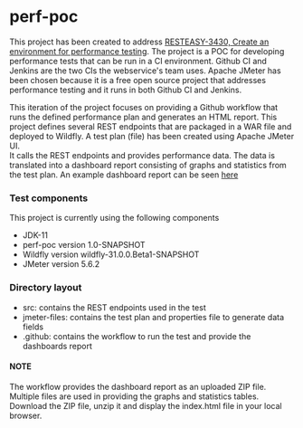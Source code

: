 # perf-poc
This project has been created to address
[RESTEASY-3430, Create an environment for performance testing](https://issues.redhat.com/browse/RESTEASY-3430).
The project is a POC for developing performance tests that
can be run in a CI environment.  Github CI and Jenkins are
the two CIs the webservice's team uses.  Apache JMeter has been chosen
because it is a free open source project that addresses performance 
testing and it runs in both Github CI and Jenkins.

This iteration of the project focuses on providing a Github
workflow that runs the defined performance plan and generates
an HTML report.  This project defines several REST endpoints
that are packaged in a WAR file and deployed to Wildfly.  A
test plan (file) has been created using Apache JMeter UI.  
It calls the REST endpoints and provides performance data.
The data is translated into a dashboard report consisting of
graphs and statistics from the test plan.  An example dashboard 
report can be seen [here](https://jmeter.apache.org/usermanual/generating-dashboard.html)

### Test components
This project is currently using the following components
- JDK-11
- perf-poc version 1.0-SNAPSHOT
- Wildfly version wildfly-31.0.0.Beta1-SNAPSHOT
- JMeter version 5.6.2

### Directory layout
- src: contains the REST endpoints used in the test
- jmeter-files: contains the test plan and properties file to generate data fields
- .github: contains the workflow to run the test and provide the dashboards report

#### NOTE
The workflow provides the dashboard report as an uploaded ZIP file.  Multiple files
are used in providing the graphs and statistics tables.   Download the ZIP file,
unzip it and display the index.html file in your local browser.
